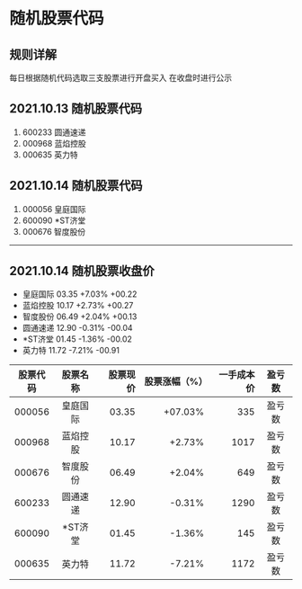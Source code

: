 # 随机股票代码
## 规则详解
每日根据随机代码选取三支股票进行开盘买入
在收盘时进行公示
## 2021.10.13 随机股票代码
1. 600233  圆通速递
1. 000968  蓝焰控股
1. 000635  英力特
## 2021.10.14 随机股票代码
1. 000056  皇庭国际
1. 600090  *ST济堂
1. 000676  智度股份
***
## 2021.10.14 随机股票收盘价
* 皇庭国际 03.35 +7.03% +00.22
* 蓝焰控股 10.17 +2.73% +00.27
* 智度股份 06.49 +2.04% +00.13
* 圆通速递 12.90 -0.31% -00.04
* *ST济堂  01.45 -1.36% -00.02
* 英力特   11.72 -7.21% -00.91


| 股票代码 | 股票名称 | 股票现价 | 股票涨幅（%） | 一手成本价 | 盈亏数 | 
| :-----: | :----: | ----: | ----: | ----: | :----: |
| 000056 | 皇庭国际 | 03.35 | +07.03% | 335 | 盈亏数 | 
| 000968 | 蓝焰控股 | 10.17 | +2.73% | 1017 | 盈亏数 | 
| 000676 | 智度股份 | 06.49 | +2.04% | 649 | 盈亏数 | 
| 600233 | 圆通速递 | 12.90 | -0.31% | 1290 | 盈亏数 | 
| 600090 | *ST济堂  | 01.45 | -1.36% | 145 | 盈亏数 | 
| 000635 | 英力特  | 11.72 | -7.21% | 1172 | 盈亏数 | 
